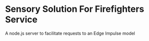 # Sensory Solution For Firefighters Service
A node.js server to facilitate requests to an Edge Impulse model